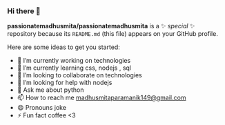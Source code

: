 ### Hi there 👋


**passionatemadhusmita/passionatemadhusmita** is a ✨ _special_ ✨ repository because its `README.md` (this file) appears on your GitHub profile.

Here are some ideas to get you started:

- 🔭 I’m currently working on technologies
- 🌱 I’m currently learning css, nodejs , sql
- 👯 I’m looking to collaborate on technologies
- 🤔 I’m looking for help with nodejs
- 💬 Ask me about python
- 📫 How to reach me madhusmitaparamanik149@gmail.com
- 😄 Pronouns joke 
- ⚡ Fun fact coffee <3
